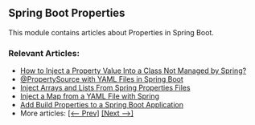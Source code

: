 ## Spring Boot Properties

This module contains articles about Properties in Spring Boot.

### Relevant Articles:
- [How to Inject a Property Value Into a Class Not Managed by Spring?](https://www.baeldung.com/inject-properties-value-non-spring-class)
- [@PropertySource with YAML Files in Spring Boot](https://www.baeldung.com/spring-yaml-propertysource)
- [Inject Arrays and Lists From Spring Properties Files](https://www.baeldung.com/spring-inject-arrays-lists)
- [Inject a Map from a YAML File with Spring](https://www.baeldung.com/spring-yaml-inject-map)
- [Add Build Properties to a Spring Boot Application](https://www.baeldung.com/spring-boot-build-properties)
- More articles: [[<-- Prev]](../spring-boot-properties) [[Next -->]](../spring-boot-properties-3)
